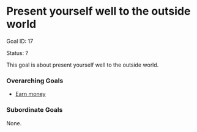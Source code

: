 # Present yourself well to the outside world

Goal ID: 17

Status: ?

This goal is about present yourself well to the outside world.

### Overarching Goals
- [Earn money](./earn-money.md)

### Subordinate Goals
None.
